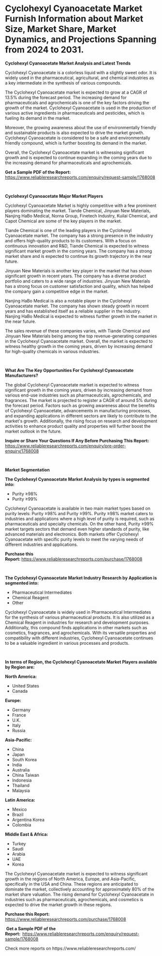 <p><h1>Cyclohexyl Cyanoacetate Market Furnish Information about Market Size, Market Share, Market Dynamics, and Projections Spanning from 2024 to 2031.</h1></p><p><strong>Cyclohexyl Cyanoacetate Market Analysis and Latest Trends</strong></p>
<p><p>Cyclohexyl Cyanoacetate is a colorless liquid with a slightly sweet odor. It is widely used in the pharmaceutical, agricultural, and chemical industries as a key intermediate in the synthesis of various compounds.</p><p>The Cyclohexyl Cyanoacetate market is expected to grow at a CAGR of 13.5% during the forecast period. The increasing demand for pharmaceuticals and agrochemicals is one of the key factors driving the growth of the market. Cyclohexyl Cyanoacetate is used in the production of various active ingredients in pharmaceuticals and pesticides, which is fueling its demand in the market.</p><p>Moreover, the growing awareness about the use of environmentally friendly and sustainable products is also expected to drive the market growth. Cyclohexyl Cyanoacetate is considered to be a safe and environmentally friendly compound, which is further boosting its demand in the market.</p><p>Overall, the Cyclohexyl Cyanoacetate market is witnessing significant growth and is expected to continue expanding in the coming years due to the increasing demand for pharmaceuticals and agrochemicals.</p></p>
<p><strong>Get a Sample PDF of the Report:&nbsp;</strong> <a href="https://www.reliableresearchreports.com/enquiry/request-sample/1768008">https://www.reliableresearchreports.com/enquiry/request-sample/1768008</a></p>
<p>&nbsp;</p>
<p><strong>Cyclohexyl Cyanoacetate Major Market Players</strong></p>
<p><p>Cyclohexyl Cyanoacetate Market is highly competitive with a few prominent players dominating the market. Tiande Chemical, Jinyuan New Materials, Nanjing HaBo Medical, Norna Group, Finetech Industry, Kuilai Chemical, and Capot Chemical are some of the key players in the market.</p><p>Tiande Chemical is one of the leading players in the Cyclohexyl Cyanoacetate market. The company has a strong presence in the industry and offers high-quality products to its customers. With a focus on continuous innovation and R&D, Tiande Chemical is expected to witness significant market growth in the coming years. The company has a strong market share and is expected to continue its growth trajectory in the near future.</p><p>Jinyuan New Materials is another key player in the market that has shown significant growth in recent years. The company has a diverse product portfolio and caters to a wide range of industries. Jinyuan New Materials has a strong focus on customer satisfaction and quality, which has helped the company gain a competitive edge in the market.</p><p>Nanjing HaBo Medical is also a notable player in the Cyclohexyl Cyanoacetate market. The company has shown steady growth in recent years and has established itself as a reliable supplier in the industry. Nanjing HaBo Medical is expected to witness further growth in the market in the near future.</p><p>The sales revenue of these companies varies, with Tiande Chemical and Jinyuan New Materials being among the top revenue-generating companies in the Cyclohexyl Cyanoacetate market. Overall, the market is expected to witness healthy growth in the coming years, driven by increasing demand for high-quality chemicals in various industries.</p></p>
<p>&nbsp;</p>
<p><strong>What Are The Key Opportunities For Cyclohexyl Cyanoacetate Manufacturers?</strong></p>
<p><p>The global Cyclohexyl Cyanoacetate market is expected to witness significant growth in the coming years, driven by increasing demand from various end-use industries such as pharmaceuticals, agrochemicals, and fragrances. The market is projected to register a CAGR of around 5% during the forecast period. Factors such as growing awareness about the benefits of Cyclohexyl Cyanoacetate, advancements in manufacturing processes, and expanding applications in different sectors are likely to contribute to the market's growth. Additionally, the rising focus on research and development activities to enhance product quality and properties will further boost the market outlook in the future.</p></p>
<p><strong>Inquire or Share Your Questions If Any Before Purchasing This Report:</strong> <a href="https://www.reliableresearchreports.com/enquiry/pre-order-enquiry/1768008">https://www.reliableresearchreports.com/enquiry/pre-order-enquiry/1768008</a></p>
<p>&nbsp;</p>
<p><strong>Market Segmentation</strong></p>
<p><strong>The Cyclohexyl Cyanoacetate Market Analysis by types is segmented into:</strong></p>
<p><ul><li>Purity ≥98%</li><li>Purity ≥99%</li></ul></p>
<p><p>Cyclohexyl Cyanoacetate is available in two main market types based on purity levels: Purity ≥98% and Purity ≥99%. Purity ≥98% market caters to industries and applications where a high level of purity is required, such as pharmaceuticals and specialty chemicals. On the other hand, Purity ≥99% market targets sectors that demand even higher standards of purity, like advanced materials and electronics. Both markets offer Cyclohexyl Cyanoacetate with specific purity levels to meet the varying needs of different industries and applications.</p></p>
<p><strong>Purchase this Report:&nbsp;</strong><a href="https://www.reliableresearchreports.com/purchase/1768008">https://www.reliableresearchreports.com/purchase/1768008</a></p>
<p>&nbsp;</p>
<p><strong>The Cyclohexyl Cyanoacetate Market Industry Research by Application is segmented into:</strong></p>
<p><ul><li>Pharmaceutical Intermediates</li><li>Chemical Reagent</li><li>Other</li></ul></p>
<p><p>Cyclohexyl Cyanoacetate is widely used in Pharmaceutical Intermediates for the synthesis of various pharmaceutical products. It is also utilized as a Chemical Reagent in industries for research and development purposes. Additionally, this compound finds applications in other markets such as cosmetics, fragrances, and agrochemicals. With its versatile properties and compatibility with different industries, Cyclohexyl Cyanoacetate continues to be a valuable ingredient in various processes and products.</p></p>
<p>&nbsp;</p>
<p><strong>In terms of Region, the Cyclohexyl Cyanoacetate Market Players available by Region are:</strong></p>
<p>
    <p> <strong> North America: </strong>
        <ul>
            <li>United States</li>
            <li>Canada</li>
        </ul>
        </p> 
    <p> <strong> Europe: </strong>
        <ul>
            <li>Germany</li>
            <li>France</li>
            <li>U.K.</li>
            <li>Italy</li>
            <li>Russia</li>
        </ul>
        </p> 
    <p> <strong> Asia-Pacific: </strong>
        <ul>
            <li>China</li>
            <li>Japan</li>
            <li>South Korea</li>
            <li>India</li>
            <li>Australia</li>
            <li>China Taiwan</li>
            <li>Indonesia</li>
            <li>Thailand</li>
            <li>Malaysia</li>
        </ul>
        </p> 
    <p> <strong> Latin America: </strong>
        <ul>
            <li>Mexico</li>
            <li>Brazil</li>
            <li>Argentina Korea</li>
            <li>Colombia</li>
        </ul>
        </p> 
    <p> <strong> Middle East & Africa: </strong>
        <ul>
            <li>Turkey</li>
            <li>Saudi</li>
            <li>Arabia</li>
            <li>UAE</li>
            <li>Korea</li>
        </ul>
    </p>
    </p>
<p><p>The Cyclohexyl Cyanoacetate market is expected to witness significant growth in the regions of North America, Europe, and Asia-Pacific, specifically in the USA and China. These regions are anticipated to dominate the market, collectively accounting for approximately 80% of the market share valuation. The rising demand for Cyclohexyl Cyanoacetate in industries such as pharmaceuticals, agrochemicals, and cosmetics is expected to drive the market growth in these regions.</p></p>
<p><strong>Purchase this Report: </strong><a href="https://www.reliableresearchreports.com/purchase/1768008">https://www.reliableresearchreports.com/purchase/1768008</a></p>
<p>&nbsp;<strong>Get a Sample PDF of the Report:&nbsp;&nbsp;</strong><a href="https://www.reliableresearchreports.com/enquiry/request-sample/1768008">https://www.reliableresearchreports.com/enquiry/request-sample/1768008</a></p>
<p><strong></strong></p>
<p>Check more reports on https://www.reliableresearchreports.com/</p>
